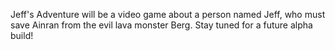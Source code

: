   Jeff's Adventure will be a video game about a person named Jeff, who must save Ainran from the evil lava monster Berg.
Stay tuned for a future alpha build!
